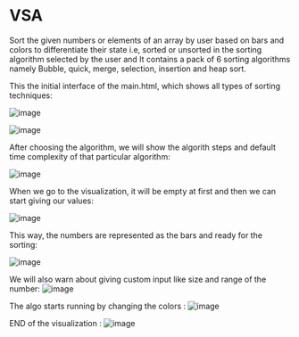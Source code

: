 # VSA
Sort the given numbers or elements of an array by user based on bars and colors to differentiate their state i.e, sorted or unsorted in the sorting algorithm selected by the user and It contains a pack of 6 sorting algorithms namely Bubble, quick, merge, selection, insertion and heap sort. 

This the initial interface of the main.html, which shows all types of sorting techniques: 

![image](https://user-images.githubusercontent.com/103934416/230456905-d68b80e6-3d74-435d-a0a0-46f92866872b.png)

![image](https://user-images.githubusercontent.com/103934416/230456972-0384f99a-d12d-4979-b45c-52e7551baab4.png)

After choosing the algorithm, we will show the algorith steps and default time complexity of that particular algorithm:

![image](https://user-images.githubusercontent.com/103934416/230457231-4f195793-92e2-4521-a009-5d1403d44533.png)

When we go to the visualization, it will be empty at first and then we can start giving our values:

![image](https://user-images.githubusercontent.com/103934416/230457493-e00b0206-a6d5-4416-8968-75574eb38903.png)

This way, the numbers are represented as the bars and ready for the sorting:

![image](https://user-images.githubusercontent.com/103934416/230458309-feb73056-2cb5-4c7b-89a2-0ca56b217571.png)

We will also warn about giving custom input like size and range of the number:
![image](https://user-images.githubusercontent.com/103934416/230458745-c7786b55-36ec-4045-bc08-ed2704340a06.png)

The algo starts running by changing the colors :
![image](https://user-images.githubusercontent.com/103934416/230458937-b40a7b58-24ce-40b9-9c86-78f93a8a1058.png)

END of the visualization : 
![image](https://user-images.githubusercontent.com/103934416/230459026-04fba9a6-162d-4a2f-949c-807652563dfd.png)
